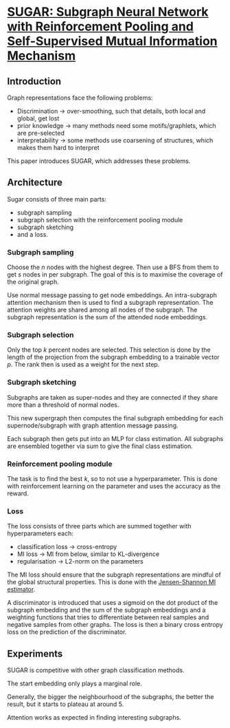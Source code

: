 # [SUGAR: Subgraph Neural Network with Reinforcement Pooling and Self-Supervised Mutual Information Mechanism](https://arxiv.org/abs/2101.08170)
## Introduction
Graph representations face the following problems:
- Discrimination &rightarrow; over-smoothing, such that details, both local and global, get lost
- prior knowledge &rightarrow; many methods need some motifs\/graphlets, which are pre-selected
- interpretability &rightarrow; some methods use coarsening of structures, which makes them hard to interpret

This paper introduces SUGAR, which addresses these problems.
## Architecture
Sugar consists of three main parts:
- subgraph sampling
- subgraph selection with the reinforcement pooling module
- subgraph sketching 
- and a loss.
### Subgraph sampling
Choose the *n* nodes with the highest degree. Then use a BFS from them to get *s* nodes in per subgraph. The goal of this is to maximise the coverage of the original graph.

Use normal message passing to get node embeddings. An intra-subgraph attention mechanism then is used to find a subgraph representation. The attention weights are shared among all nodes of the subgraph. The subgraph representation is the sum of the attended node embeddings.
### Subgraph selection
Only the top *k* percent nodes are selected. This selection is done by the length of the projection from the subgraph embedding to a trainable vector *p*. The rank then is used as a weight for the next step.
### Subgraph sketching
Subgraphs are taken as super-nodes and they are connected if they share more than a threshold of normal nodes.

This new supergraph then computes the final subgraph embedding for each supernode\/subgraph with graph attention message passing.

Each subgraph then gets put into an MLP for class estimation. All subgraphs are ensembled together via sum to give the final class estimation.
### Reinforcement pooling module
The task is to find the best *k*, so to not use a hyperparameter. This is done with reinforcement learning on the parameter and uses the accuracy as the reward.
### Loss
The loss consists of three parts which are summed together with hyperparameters each:
- classification loss &rightarrow; cross-entropy
- MI loss &rightarrow; MI from below, similar to KL-divergence
- regularisation &rightarrow; L2-norm on the parameters

The MI loss should ensure that the subgraph representations are mindful of the global structural properties. This is done with the [Jensen-Shannon MI estimator](https://en.wikipedia.org/wiki/Jensen%E2%80%93Shannon_divergence).

A discriminator is introduced that uses a sigmoid on the dot product of the subgraph embedding and the sum of the subgraph embeddings and a weighting functions that tries to differentiate between real samples and negative samples from other graphs. The loss is then a binary cross entropy loss on the prediction of the discriminator.
## Experiments
SUGAR is competitive with other graph classification methods.

The start embedding only plays a marginal role.

Generally, the bigger the neighbourhood of the subgraphs, the better the result, but it starts to plateau at around 5.

Attention works as expected in finding interesting subgraphs.